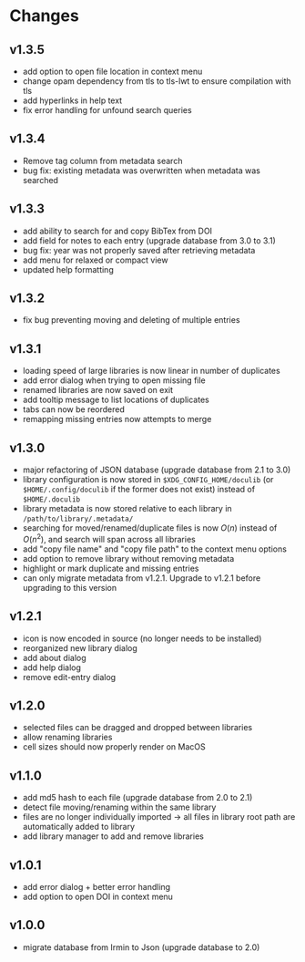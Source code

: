 # Changes

## v1.3.5
* add option to open file location in context menu
* change opam dependency from tls to tls-lwt to ensure compilation with tls
* add hyperlinks in help text
* fix error handling for unfound search queries

## v1.3.4
* Remove tag column from metadata search
* bug fix: existing metadata was overwritten when metadata was searched

## v1.3.3
* add ability to search for and copy BibTex from DOI
* add field for notes to each entry (upgrade database from 3.0 to 3.1)
* bug fix: year was not properly saved after retrieving metadata
* add menu for relaxed or compact view
* updated help formatting

## v1.3.2
* fix bug preventing moving and deleting of multiple entries

## v1.3.1
* loading speed of large libraries is now linear in number of duplicates
* add error dialog when trying to open missing file
* renamed libraries are now saved on exit
* add tooltip message to list locations of duplicates
* tabs can now be reordered
* remapping missing entries now attempts to merge

## v1.3.0
* major refactoring of JSON database (upgrade database from 2.1 to 3.0)
* library configuration is now stored in `$XDG_CONFIG_HOME/doculib` (or `$HOME/.config/doculib` if the former does not exist) instead of `$HOME/.doculib`
* library metadata is now stored relative to each library in `/path/to/library/.metadata/`
* searching for moved/renamed/duplicate files is now $O(n)$ instead of $O(n^2)$, and search will span across all libraries
* add "copy file name" and "copy file path" to the context menu options
* add option to remove library without removing metadata
* highlight or mark duplicate and missing entries
* can only migrate metadata from v1.2.1. Upgrade to v1.2.1 before upgrading to this version

## v1.2.1
* icon is now encoded in source (no longer needs to be installed)
* reorganized new library dialog
* add about dialog
* add help dialog
* remove edit-entry dialog

## v1.2.0
* selected files can be dragged and dropped between libraries
* allow renaming libraries
* cell sizes should now properly render on MacOS

## v1.1.0
* add md5 hash to each file (upgrade database from 2.0 to 2.1)
* detect file moving/renaming within the same library
* files are no longer individually imported -> all files in library root path are automatically added to library
* add library manager to add and remove libraries

## v1.0.1
* add error dialog + better error handling
* add option to open DOI in context menu

## v1.0.0
* migrate database from Irmin to Json (upgrade database to 2.0)
